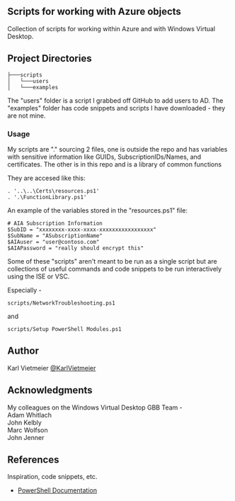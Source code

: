 ## Scripts for working with Azure objects

Collection of scripts for working within Azure and with Windows Virtual Desktop. 


## Project Directories
```
├───scripts
│   └───users
│   └───examples
```

The "users" folder is a script I grabbed off GitHub to add users to AD.
The "examples" folder has code snippets and scripts I have downloaded - they are not mine. 


### Usage
My scripts are "." sourcing 2 files, one is outside the repo and has variables with sensitive information
like GUIDs, SubscriptionIDs/Names, and certificates. The other is in this repo and is a library of common 
functions

They are accesed like this:
```
. '..\..\Certs\resources.ps1'
. '.\FunctionLibrary.ps1'
```

An example of the variables stored in the "resources.ps1" file:
```
# AIA Subscription Information
$SubID = "xxxxxxxx-xxxx-xxxx-xxxxxxxxxxxxxxxxx"
$SubName = "ASubscriptionName"
$AIAuser = "user@contoso.com"
$AIAPassword = "really should encrypt this"
```

Some of these "scripts" aren't meant to be run as a single script but are collections of useful 
commands and code snippets to be run interactively using the ISE or VSC.

Especially - 
```
scripts/NetworkTroubleshooting.ps1
```
and 
```
scripts/Setup PowerShell Modules.ps1
```

## Author

Karl Vietmeier
[@KarlVietmeier](https://twitter.com/karlvietmeier)

## Acknowledgments
My colleagues on the Windows Virtual Desktop GBB Team -<br>
  Adam Whitlach<br>
  John Kelbly<br>
  Marc Wolfson<br>
  John Jenner<br>


## References
Inspiration, code snippets, etc.
* [PowerShell Documentation](https://docs.microsoft.com/en-us/powershell/)
